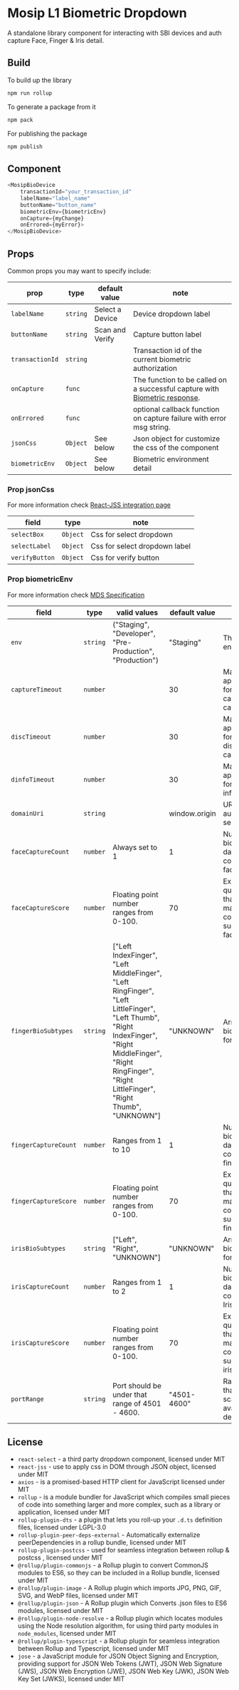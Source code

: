 # Mosip L1 Biometric Dropdown

A standalone library component for interacting with SBI devices and auth capture Face, Finger & Iris detail.

## Build

To build up the library

```bash
npm run rollup
```

To generate a package from it

```bash
npm pack
```

For publishing the package

```bash
npm publish
```

## Component

```js
<MosipBioDevice 
    transactionId="your_transaction_id"
    labelName="label_name"
    buttonName="button_name"
    biometricEnv={biometricEnv}
    onCapture={myChange}
    onErrored={myError}>
</MosipBioDevice>
```

## Props

Common props you may want to specify include:

| prop           | type     | default value   | note                                                                                                                                                                     |
| -------------- | -------- | --------------- | ------------------------------------------------------------------------------------------------------------------------------------------------------------------------ |
| `labelName`    | `string` | Select a Device | Device dropdown label                                                                                                                                                    |
| `buttonName`   | `string` | Scan and Verify | Capture button label                                                                                                                                                     |
| `transactionId`| `string` | | Transaction id of the current biometric authorization |
| `onCapture`    | `func`   |                 | The function to be called on a successful capture with [Biometric response](https://docs.mosip.io/1.1.5/biometrics/mosip-device-service-specification#capture-response). |
| `onErrored`    | `func`   |                 | optional callback function on capture failure with error msg string.                                                                                                     |
| `jsonCss`      | `Object` | See below       | Json object for customize the css of the component                                                                                                                       |
| `biometricEnv` | `Object` | See below       | Biometric environment detail                                                                                                                                             |

### Prop jsonCss

For more information check [React-JSS integration page](https://cssinjs.org/react-jss)

| field          | type     | note                          |
| -------------- | -------- | ----------------------------- |
| `selectBox`    | `Object` | Css for select dropdown       |
| `selectLabel`  | `Object` | Css for select dropdown label |
| `verifyButton` | `Object` | Css for verify button         |

### Prop biometricEnv
For more information check [MDS Specification](https://docs.mosip.io/1.1.5/biometrics/mosip-device-service-specification)

| field                | type     | valid values                                                                                                                                                                                                   | default value | note                                                                             |
| -------------------- | -------- | -------------------------------------------------------------------------------------------------------------------------------------------------------------------------------------------------------------- | ------------- | -------------------------------------------------------------------------------- |
| `env`                | `string` | ("Staging", "Developer", "Pre-Production", "Production")                                                                                                                                                       | "Staging"     | The target environment.                                                          |
| `captureTimeout`     | `number` |                                                                                                                                                                                                                | 30            | Max time the app will wait for the capture api call.                             |
| `discTimeout`        | `number` |                                                                                                                                                                                                                | 30            | Max time the app will wait for the discover api call.                            |
| `dinfoTimeout`       | `number` |                                                                                                                                                                                                                | 30            | Max time the app will wait for the device info api call.                         |
| `domainUri`          | `string` |                                                                                                                                                                                                                | window.origin | URI of the authentication server.                                                |
| `faceCaptureCount`   | `number` | Always set to 1                                                                                                                                                                                                | 1             | Number of biometric data that is collected for face.                             |
| `faceCaptureScore`   | `number` | Floating point number ranges from 0-100.                                                                                                                                                                       | 70            | Expected quality score that should match to complete a successful face capture   |
| `fingerBioSubtypes`  | `string` | ["Left IndexFinger", "Left MiddleFinger", "Left RingFinger", "Left LittleFinger", "Left Thumb", "Right IndexFinger", "Right MiddleFinger", "Right RingFinger", "Right LittleFinger", "Right Thumb", "UNKNOWN"] | "UNKNOWN"     | Array of bioSubType for finger.                                                  |
| `fingerCaptureCount` | `number` | Ranges from 1 to 10                                                                                                                                                                                            | 1             | Number of biometric data that is collected for finger.                           |
| `fingerCaptureScore` | `number` | Floating point number ranges from 0-100.                                                                                                                                                                       | 70            | Expected quality score that should match to complete a successful finger capture |
| `irisBioSubtypes`    | `string` | ["Left", "Right", "UNKNOWN"]                                                                                                                                                                                   | "UNKNOWN"     | Array of bioSubType for iris                                                     |
| `irisCaptureCount`   | `number` | Ranges from 1 to 2                                                                                                                                                                                             | 1             | Number of biometric data that is collected for Iris.                             |
| `irisCaptureScore`   | `number` | Floating point number ranges from 0-100.                                                                                                                                                                       | 70            | Expected quality score that should match to complete a successful iris capture   |
| `portRange`          | `string` | Port should be under that range of 4501 - 4600.                                                                                                                                                                | "4501-4600"   | Range of port that will be scanned for available devices                         |

## License

- `react-select` - a third party dropdown component, licensed under MIT
- `react-jss` - use to apply css in DOM through JSON object, licensed under MIT
- `axios` - is a promised-based HTTP client for JavaScript licensed under MIT
- `rollup` - is a module bundler for JavaScript which compiles small pieces of code into something larger and more complex, such as a library or application, licensed under MIT
- `rollup-plugin-dts` - a plugin that lets you roll-up your `.d.ts` definition files, licensed under LGPL-3.0
- `rollup-plugin-peer-deps-external` - Automatically externalize peerDependencies in a rollup bundle, licensed under MIT
- `rollup-plugin-postcss` - used for seamless integration between rollup & postcss , licensed under MIT
- `@rollup/plugin-commonjs` - a Rollup plugin to convert CommonJS modules to ES6, so they can be included in a Rollup bundle, licensed under MIT
- `@rollup/plugin-image` - A Rollup plugin which imports JPG, PNG, GIF, SVG, and WebP files, licensed under MIT
- `@rollup/plugin-json` -  A Rollup plugin which Converts .json files to ES6 modules, licensed under MIT
- `@rollup/plugin-node-resolve` - a Rollup plugin which locates modules using the Node resolution algorithm, for using third party modules in `node_modules`, licensed under MIT
- `@rollup/plugin-typescript` - a Rollup plugin for seamless integration between Rollup and Typescript, licensed under MIT
- `jose` - a JavaScript module for JSON Object Signing and Encryption, providing support for JSON Web Tokens (JWT), JSON Web Signature (JWS), JSON Web Encryption (JWE), JSON Web Key (JWK), JSON Web Key Set (JWKS), licensed under MIT
